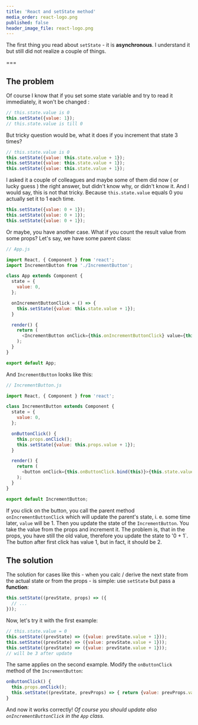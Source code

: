 ```yaml
---
title: 'React and setState method'
media_order: react-logo.png
published: false
header_image_file: react-logo.png
---
```


The first thing you read about `setState` - it is **asynchronous**. I understand it but still did not realize a couple of things.

===

## The problem

Of course I know that if you set some state variable and try to read it immediately, it won't be changed :

```javascript
// this.state.value is 0
this.setState({value: 1});
// this.state.value is till 0
```

But tricky question would be, what it does if you increment that state 3 times?

```javascript
// this.state.value is 0
this.setState({value: this.state.value + 1});
this.setState({value: this.state.value + 1});
this.setState({value: this.state.value + 1});
```

I asked it a couple of colleagues and maybe some of them did now ( or lucky guess ) the right answer, but didn't know why, or didn't know it. And I would say, this is not that tricky. Because `this.state.value` equals 0 you actually set it to 1 each time.

```javascript
this.setState({value: 0 + 1});
this.setState({value: 0 + 1});
this.setState({value: 0 + 1});
```

Or maybe, you have another case. What if you count the result value from some props? Let's say, we have some parent class:

```javascript
// App.js

import React, { Component } from 'react';
import IncrementButton from './IncrementButton';

class App extends Component {
  state = {
    value: 0,
  };

  onIncrementButtonClick = () => {
    this.setState({value: this.state.value + 1});
  }

  render() {
    return (
      <IncrementButton onClick={this.onIncrementButtonClick} value={this.state.value} />
    );
  }
}

export default App;
```

And `IncrementButton` looks like this:

```javascript
// IncrementButton.js

import React, { Component } from 'react';

class IncrementButton extends Component {
  state = {
    value: 0,
  };

  onButtonClick() {
    this.props.onClick();
    this.setState({value: this.props.value + 1});
  }

  render() {
    return (
      <button onClick={this.onButtonClick.bind(this)}>{this.state.value}</button>
    );
  }
}

export default IncrementButton;
```

If you click on the button, you call the parent method `onIncrementButtonClick` which will update the parent's state, i. e. some time later, `value` will be 1. Then you update the state of the `IncrementButton`. You take the value from the props and increment it. The problem is, that in the props, you have still the old value, therefore you update the state to '0 + 1`. The button after first click has value 1, but in fact, it should be 2.

## The solution

The solution for cases like this - when you calc / derive the next state from the actual state or from the props - is simple: use `setState` but pass a **function**:

```javascript
this.setState((prevState, props) => ({
  // ...
}));
```

Now, let's try it with the first example:

```javascript
// this.state.value = 0
this.setState((prevState) => ({value: prevState.value + 1}));
this.setState((prevState) => ({value: prevState.value + 1}));
this.setState((prevState) => ({value: prevState.value + 1}));
// will be 3 after update
```

The same applies on the second example. Modify the `onButtonClick` method of the `IncrementButton`:

```javascript
onButtonClick() {
  this.props.onClick();
  this.setState((prevState, prevProps) => { return {value: prevProps.value + 1} });
}
```

And now it works correctly! *Of course you should update also `onIncrementButtonClick` in the `App` class.*